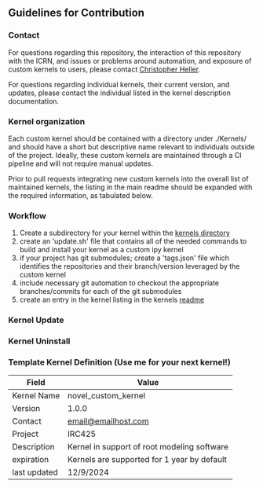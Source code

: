 ## Guidelines for Contribution

### Contact
For questions regarding this repository, the interaction of this repository with the ICRN, and 
issues or problems around automation, and exposure of custom kernels to users, please contact 
[Christopher Heller](mailto:cheller@illinois.edu).

For questions regarding individual kernels, their current version, and updates, please contact the individual listed in 
the kernel description documentation.

### Kernel organization
Each custom kernel should be contained with a directory under ./Kernels/ and should have a short but descriptive name 
relevant to individuals outside of the project. Ideally, these custom kernels are maintained through a CI pipeline and will not require manual updates.

Prior to pull requests integrating new custom kernels into the overall list of maintained kernels, the listing in the 
main readme should be expanded with the required information, as tabulated below.

### Workflow

1. Create a subdirectory for your kernel within the [kernels directory](./Kernels/)
2. create an 'update.sh' file that contains all of the needed commands to build and install your kernel as a custom ipy kernel
3. if your project has git submodules; create a 'tags.json' file which identifies the repositories and their branch/version leveraged by the custom kernel
4. include necessary git automation to checkout the appropriate branches/commits for each of the git submodules
5. create an entry in the kernel listing in the kernels [readme](./Kernels)


### Kernel Update


### Kernel Uninstall



### Template Kernel Definition (Use me for your next kernel!)
| Field        | Value                                       |
|--------------|---------------------------------------------|
| Kernel Name  | novel_custom_kernel                         |
| Version      | 1.0.0                                       |
| Contact      | email@emailhost.com                         |
| Project      | IRC425                                      |
| Description  | Kernel in support of root modeling software |
| expiration   | Kernels are supported for 1 year by default |
| last updated | 12/9/2024                                   |